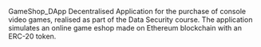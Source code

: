 GameShop_DApp 
Decentralised Application for the purchase of console video games, realised as part of the Data Security course.
The application simulates an online game eshop made on Ethereum blockchain with an ERC-20 token.
